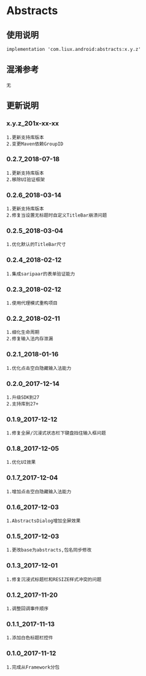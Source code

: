 Abstracts
===

使用说明
---
```
implementation 'com.liux.android:abstracts:x.y.z'
```

混淆参考
---
```
无
```

更新说明
---
### x.y.z_201x-xx-xx
    1.更新支持库版本
    2.变更Maven依赖GroupID

### 0.2.7_2018-07-18
    1.更新支持库版本
    2.移除UI验证框架

### 0.2.6_2018-03-14
    1.更新支持库版本
    2.修复当设置无标题时自定义TitleBar崩溃问题

### 0.2.5_2018-03-04
    1.优化默认的TitleBar尺寸

### 0.2.4_2018-02-12
    1.集成saripaar的表单验证能力

### 0.2.3_2018-02-12
    1.使用代理模式重构项目

### 0.2.2_2018-02-11
    1.细化生命周期
    2.修复输入法内存泄漏

### 0.2.1_2018-01-16
    1.优化点击空白隐藏输入法能力

### 0.2.0_2017-12-14
    1.升级SDK到27
    2.支持库到27+

### 0.1.9_2017-12-12
    1.修复全屏/沉浸式状态栏下键盘挡住输入框问题

### 0.1.8_2017-12-05
    1.优化UI效果

### 0.1.7_2017-12-04
    1.增加点击空白隐藏输入法能力

### 0.1.6_2017-12-03
    1.AbstractsDialog增加全屏效果

### 0.1.5_2017-12-03
    1.更改base为abstracts,包名同步修改

### 0.1.3_2017-12-01
    1.修复沉浸式标题栏和RESIZE样式冲突的问题

### 0.1.2_2017-11-20
    1.调整回调事件顺序

### 0.1.1_2017-11-13
    1.添加白色标题栏控件

### 0.1.0_2017-11-12
    1.完成从Framework分包
